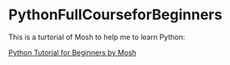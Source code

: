 # PythonFullCourseforBeginners

This is a turtorial of Mosh to help me to learn Python:

[Python Tutorial for Beginners by Mosh](https://www.youtube.com/watch?v=_uQrJ0TkZlc&t=109s)

